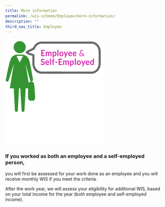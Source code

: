 ```yaml
---
title: More information
permalink: /wis-scheme/Employee/more-information/
description: ""
third_nav_title: Employee
---
```

![](/images/WIS7.png)

### If you worked as both an employee and a self-employed person,

you will first be assessed for your work done as an employee and you will receive monthly WIS if you meet the criteria.

After the work year, we will assess your eligibility for additional WIS, based on your total income for the year (both employee and self-employed income).